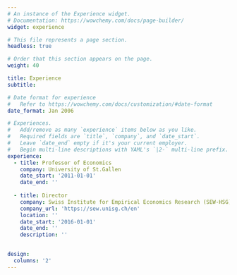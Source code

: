 ```yaml
---
# An instance of the Experience widget.
# Documentation: https://wowchemy.com/docs/page-builder/
widget: experience

# This file represents a page section.
headless: true

# Order that this section appears on the page.
weight: 40

title: Experience
subtitle:

# Date format for experience
#   Refer to https://wowchemy.com/docs/customization/#date-format
date_format: Jan 2006

# Experiences.
#   Add/remove as many `experience` items below as you like.
#   Required fields are `title`, `company`, and `date_start`.
#   Leave `date_end` empty if it's your current employer.
#   Begin multi-line descriptions with YAML's `|2-` multi-line prefix.
experience:
  - title: Professor of Economics
    company: University of St.Gallen
    date_start: '2011-01-01'
    date_end: ''
        
  - title: Director
    company: Swiss Institute for Empirical Economics Research (SEW-HSG)
    company_url: 'https://sew.unisg.ch/en'
    location: ''
    date_start: '2016-01-01'
    date_end: ''
    description: ''
    

design:
  columns: '2'
---
```

